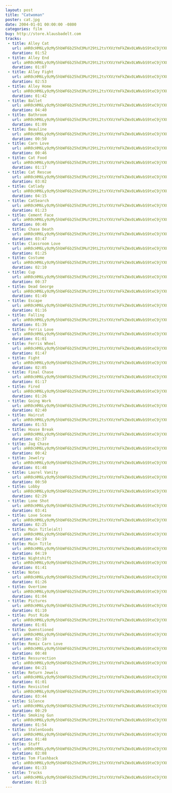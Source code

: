```yaml
---
layout: post
title: "Catwoman"
poster: cat.jpg
date: 2004-01-01 00:00:00 -0800
categories: film
buy: http://store.klausbadelt.com
tracks:
 - title: Alley Cat
   url: aHR0cHM6Ly9zMy5hbWF6b25hd3MuY29tL2tsYXVzYmFkZWx0LWNvbS9teC9jYXQvQWxsZXkgQ2F0Lm1wMw==
   duration: 01:52
 - title: Alley End
   url: aHR0cHM6Ly9zMy5hbWF6b25hd3MuY29tL2tsYXVzYmFkZWx0LWNvbS9teC9jYXQvQWxsZXkgRW5kLm1wMw==
   duration: 01:07
 - title: Alley Fight
   url: aHR0cHM6Ly9zMy5hbWF6b25hd3MuY29tL2tsYXVzYmFkZWx0LWNvbS9teC9jYXQvQWxsZXkgRmlnaHQubXAz
   duration: 02:53
 - title: Alley Home
   url: aHR0cHM6Ly9zMy5hbWF6b25hd3MuY29tL2tsYXVzYmFkZWx0LWNvbS9teC9jYXQvQWxsZXkgSG9tZS5tcDM=
   duration: 01:42
 - title: Ballet
   url: aHR0cHM6Ly9zMy5hbWF6b25hd3MuY29tL2tsYXVzYmFkZWx0LWNvbS9teC9jYXQvQmFsbGV0Lm1wMw==
   duration: 04:40
 - title: Bathroom
   url: aHR0cHM6Ly9zMy5hbWF6b25hd3MuY29tL2tsYXVzYmFkZWx0LWNvbS9teC9jYXQvQmF0aHJvb20ubXAz
   duration: 01:09
 - title: Beauline
   url: aHR0cHM6Ly9zMy5hbWF6b25hd3MuY29tL2tsYXVzYmFkZWx0LWNvbS9teC9jYXQvQmVhdWxpbmUubXAz
   duration: 00:50
 - title: Carn Love
   url: aHR0cHM6Ly9zMy5hbWF6b25hd3MuY29tL2tsYXVzYmFkZWx0LWNvbS9teC9jYXQvQ2FybiBMb3ZlLm1wMw==
   duration: 00:46
 - title: Cat Food
   url: aHR0cHM6Ly9zMy5hbWF6b25hd3MuY29tL2tsYXVzYmFkZWx0LWNvbS9teC9jYXQvQ2F0IEZvb2QubXAz
   duration: 01:17
 - title: Cat Rescue
   url: aHR0cHM6Ly9zMy5hbWF6b25hd3MuY29tL2tsYXVzYmFkZWx0LWNvbS9teC9jYXQvQ2F0IFJlc2N1ZS5tcDM=
   duration: 03:02
 - title: Catlady
   url: aHR0cHM6Ly9zMy5hbWF6b25hd3MuY29tL2tsYXVzYmFkZWx0LWNvbS9teC9jYXQvQ2F0bGFkeS5tcDM=
   duration: 04:15
 - title: CatSearch
   url: aHR0cHM6Ly9zMy5hbWF6b25hd3MuY29tL2tsYXVzYmFkZWx0LWNvbS9teC9jYXQvQ2F0U2VhcmNoLm1wMw==
   duration: 01:23
 - title: Cement Face
   url: aHR0cHM6Ly9zMy5hbWF6b25hd3MuY29tL2tsYXVzYmFkZWx0LWNvbS9teC9jYXQvQ2VtZW50IEZhY2UubXAz
   duration: 00:40
 - title: Chase Death
   url: aHR0cHM6Ly9zMy5hbWF6b25hd3MuY29tL2tsYXVzYmFkZWx0LWNvbS9teC9jYXQvQ2hhc2UgRGVhdGgubXAz
   duration: 03:47
 - title: Classroom Love
   url: aHR0cHM6Ly9zMy5hbWF6b25hd3MuY29tL2tsYXVzYmFkZWx0LWNvbS9teC9jYXQvQ2xhc3Nyb29tIExvdmUubXAz
   duration: 01:25
 - title: Costume
   url: aHR0cHM6Ly9zMy5hbWF6b25hd3MuY29tL2tsYXVzYmFkZWx0LWNvbS9teC9jYXQvQ29zdHVtZS5tcDM=
   duration: 02:10
 - title: Cup
   url: aHR0cHM6Ly9zMy5hbWF6b25hd3MuY29tL2tsYXVzYmFkZWx0LWNvbS9teC9jYXQvQ3VwLm1wMw==
   duration: 00:37
 - title: Dead George
   url: aHR0cHM6Ly9zMy5hbWF6b25hd3MuY29tL2tsYXVzYmFkZWx0LWNvbS9teC9jYXQvRGVhZCBHZW9yZ2UubXAz
   duration: 01:49
 - title: Escape
   url: aHR0cHM6Ly9zMy5hbWF6b25hd3MuY29tL2tsYXVzYmFkZWx0LWNvbS9teC9jYXQvRXNjYXBlLm1wMw==
   duration: 01:16
 - title: Falling
   url: aHR0cHM6Ly9zMy5hbWF6b25hd3MuY29tL2tsYXVzYmFkZWx0LWNvbS9teC9jYXQvRmFsbGluZy5tcDM=
   duration: 01:39
 - title: Ferris Love
   url: aHR0cHM6Ly9zMy5hbWF6b25hd3MuY29tL2tsYXVzYmFkZWx0LWNvbS9teC9jYXQvRmVycmlzIExvdmUubXAz
   duration: 01:01
 - title: Ferris Wheel
   url: aHR0cHM6Ly9zMy5hbWF6b25hd3MuY29tL2tsYXVzYmFkZWx0LWNvbS9teC9jYXQvRmVycmlzIFdoZWVsLm1wMw==
   duration: 01:47
 - title: Fight
   url: aHR0cHM6Ly9zMy5hbWF6b25hd3MuY29tL2tsYXVzYmFkZWx0LWNvbS9teC9jYXQvRmlnaHQubXAz
   duration: 02:05
 - title: Final Chase
   url: aHR0cHM6Ly9zMy5hbWF6b25hd3MuY29tL2tsYXVzYmFkZWx0LWNvbS9teC9jYXQvRmluYWwgQ2hhc2UubXAz
   duration: 01:17
 - title: Fired
   url: aHR0cHM6Ly9zMy5hbWF6b25hd3MuY29tL2tsYXVzYmFkZWx0LWNvbS9teC9jYXQvRmlyZWQubXAz
   duration: 01:26
 - title: Going Work
   url: aHR0cHM6Ly9zMy5hbWF6b25hd3MuY29tL2tsYXVzYmFkZWx0LWNvbS9teC9jYXQvR29pbmcgV29yay5tcDM=
   duration: 02:40
 - title: Haircut
   url: aHR0cHM6Ly9zMy5hbWF6b25hd3MuY29tL2tsYXVzYmFkZWx0LWNvbS9teC9jYXQvSGFpcmN1dC5tcDM=
   duration: 01:53
 - title: House Break
   url: aHR0cHM6Ly9zMy5hbWF6b25hd3MuY29tL2tsYXVzYmFkZWx0LWNvbS9teC9jYXQvSG91c2UgQnJlYWsubXAz
   duration: 02:37
 - title: Jag Chase
   url: aHR0cHM6Ly9zMy5hbWF6b25hd3MuY29tL2tsYXVzYmFkZWx0LWNvbS9teC9jYXQvSmFnIENoYXNlLm1wMw==
   duration: 00:42
 - title: Jewelry
   url: aHR0cHM6Ly9zMy5hbWF6b25hd3MuY29tL2tsYXVzYmFkZWx0LWNvbS9teC9jYXQvSmV3ZWxyeS5tcDM=
   duration: 01:48
 - title: Laurel Vanity
   url: aHR0cHM6Ly9zMy5hbWF6b25hd3MuY29tL2tsYXVzYmFkZWx0LWNvbS9teC9jYXQvTGF1cmVsIFZhbml0eS5tcDM=
   duration: 00:50
 - title: Lobby
   url: aHR0cHM6Ly9zMy5hbWF6b25hd3MuY29tL2tsYXVzYmFkZWx0LWNvbS9teC9jYXQvTG9iYnkubXAz
   duration: 02:29
 - title: Lone Shot
   url: aHR0cHM6Ly9zMy5hbWF6b25hd3MuY29tL2tsYXVzYmFkZWx0LWNvbS9teC9jYXQvTG9uZSBTaG90Lm1wMw==
   duration: 03:41
 - title: Love Scene
   url: aHR0cHM6Ly9zMy5hbWF6b25hd3MuY29tL2tsYXVzYmFkZWx0LWNvbS9teC9jYXQvTG92ZSBTY2VuZS5tcDM=
   duration: 02:25
 - title: Main Title(alt)
   url: aHR0cHM6Ly9zMy5hbWF6b25hd3MuY29tL2tsYXVzYmFkZWx0LWNvbS9teC9jYXQvTWFpbiBUaXRsZShhbHQpLm1wMw==
   duration: 04:19
 - title: Main Title
   url: aHR0cHM6Ly9zMy5hbWF6b25hd3MuY29tL2tsYXVzYmFkZWx0LWNvbS9teC9jYXQvTWFpbiBUaXRsZS5tcDM=
   duration: 04:19
 - title: Nightshift 
   url: aHR0cHM6Ly9zMy5hbWF6b25hd3MuY29tL2tsYXVzYmFkZWx0LWNvbS9teC9jYXQvTmlnaHRzaGlmdC5tcDM=
   duration: 01:41
 - title: Notes
   url: aHR0cHM6Ly9zMy5hbWF6b25hd3MuY29tL2tsYXVzYmFkZWx0LWNvbS9teC9jYXQvTm90ZXMubXAz
   duration: 01:26
 - title: Overtime
   url: aHR0cHM6Ly9zMy5hbWF6b25hd3MuY29tL2tsYXVzYmFkZWx0LWNvbS9teC9jYXQvT3ZlcnRpbWUubXAz
   duration: 01:04
 - title: Pictures
   url: aHR0cHM6Ly9zMy5hbWF6b25hd3MuY29tL2tsYXVzYmFkZWx0LWNvbS9teC9jYXQvUGljdHVyZXMubXAz
   duration: 01:10
 - title: Post Ride
   url: aHR0cHM6Ly9zMy5hbWF6b25hd3MuY29tL2tsYXVzYmFkZWx0LWNvbS9teC9jYXQvUG9zdCBSaWRlLm1wMw==
   duration: 01:01
 - title: Quenstioned
   url: aHR0cHM6Ly9zMy5hbWF6b25hd3MuY29tL2tsYXVzYmFkZWx0LWNvbS9teC9jYXQvUXVlbnN0aW9uZWQubXAz
   duration: 02:10
 - title: Remix Carn Love 
   url: aHR0cHM6Ly9zMy5hbWF6b25hd3MuY29tL2tsYXVzYmFkZWx0LWNvbS9teC9jYXQvUmVtaXggQ2FybiBMb3ZlLm1wMw==
   duration: 00:48
 - title: Ressurection
   url: aHR0cHM6Ly9zMy5hbWF6b25hd3MuY29tL2tsYXVzYmFkZWx0LWNvbS9teC9jYXQvUmVzc3VyZWN0aW9uLm1wMw==
   duration: 04:21
 - title: Return Jewels
   url: aHR0cHM6Ly9zMy5hbWF6b25hd3MuY29tL2tsYXVzYmFkZWx0LWNvbS9teC9jYXQvUmV0dXJuIEpld2Vscy5tcDM=
   duration: 01:01
 - title: Revisited
   url: aHR0cHM6Ly9zMy5hbWF6b25hd3MuY29tL2tsYXVzYmFkZWx0LWNvbS9teC9jYXQvUmV2aXNpdGVkLm1wMw==
   duration: 03:44
 - title: Silence
   url: aHR0cHM6Ly9zMy5hbWF6b25hd3MuY29tL2tsYXVzYmFkZWx0LWNvbS9teC9jYXQvU2lsZW5jZS5tcDM=
   duration: 00:29
 - title: Smoking Gun
   url: aHR0cHM6Ly9zMy5hbWF6b25hd3MuY29tL2tsYXVzYmFkZWx0LWNvbS9teC9jYXQvU21va2luZyBHdW4ubXAz
   duration: 01:54
 - title: StolenGoods
   url: aHR0cHM6Ly9zMy5hbWF6b25hd3MuY29tL2tsYXVzYmFkZWx0LWNvbS9teC9jYXQvU3RvbGVuR29vZHMubXAz
   duration: 01:48
 - title: Stuff
   url: aHR0cHM6Ly9zMy5hbWF6b25hd3MuY29tL2tsYXVzYmFkZWx0LWNvbS9teC9jYXQvU3R1ZmYubXAz
   duration: 02:08
 - title: Tom Flashback
   url: aHR0cHM6Ly9zMy5hbWF6b25hd3MuY29tL2tsYXVzYmFkZWx0LWNvbS9teC9jYXQvVG9tIEZsYXNoYmFjay5tcDM=
   duration: 01:33
 - title: Trucks
   url: aHR0cHM6Ly9zMy5hbWF6b25hd3MuY29tL2tsYXVzYmFkZWx0LWNvbS9teC9jYXQvVHJ1Y2tzLm1wMw==
   duration: 01:15
---
```

